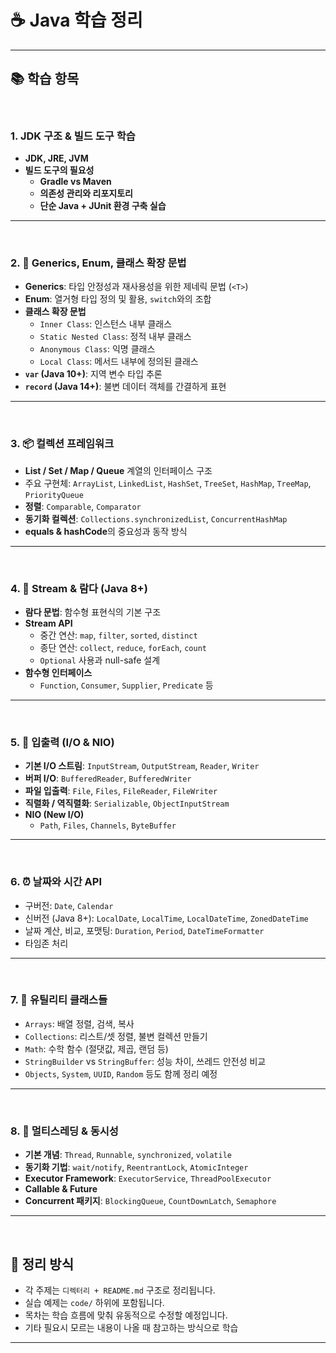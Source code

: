 # ☕ Java 학습 정리


---

## 📚 학습 항목

<br>

### 1. JDK 구조 & 빌드 도구 학습
- **JDK, JRE, JVM**
- **빌드 도구의 필요성**
  - **Gradle vs Maven**
  - **의존성 관리와 리포지토리**
  - **단순 Java + JUnit 환경 구축 실습**

---

<br>

### 2. 🧩 Generics, Enum, 클래스 확장 문법

- **Generics**: 타입 안정성과 재사용성을 위한 제네릭 문법 (`<T>`)
- **Enum**: 열거형 타입 정의 및 활용, `switch`와의 조합
- **클래스 확장 문법**  
  - `Inner Class`: 인스턴스 내부 클래스  
  - `Static Nested Class`: 정적 내부 클래스  
  - `Anonymous Class`: 익명 클래스  
  - `Local Class`: 메서드 내부에 정의된 클래스
- **`var` (Java 10+)**: 지역 변수 타입 추론
- **`record` (Java 14+)**: 불변 데이터 객체를 간결하게 표현

---

<br>

### 3. 📦 컬렉션 프레임워크

- **List / Set / Map / Queue** 계열의 인터페이스 구조
- 주요 구현체: `ArrayList`, `LinkedList`, `HashSet`, `TreeSet`, `HashMap`, `TreeMap`, `PriorityQueue`
- **정렬**: `Comparable`, `Comparator`
- **동기화 컬렉션**: `Collections.synchronizedList`, `ConcurrentHashMap`
- **equals & hashCode**의 중요성과 동작 방식

---

<br>

### 4. 🧪 Stream & 람다 (Java 8+)

- **람다 문법**: 함수형 표현식의 기본 구조
- **Stream API**  
  - 중간 연산: `map`, `filter`, `sorted`, `distinct`
  - 종단 연산: `collect`, `reduce`, `forEach`, `count`
  - `Optional` 사용과 null-safe 설계
- **함수형 인터페이스**  
  - `Function`, `Consumer`, `Supplier`, `Predicate` 등

---

<br>

### 5. 📂 입출력 (I/O & NIO)

- **기본 I/O 스트림**: `InputStream`, `OutputStream`, `Reader`, `Writer`
- **버퍼 I/O**: `BufferedReader`, `BufferedWriter`
- **파일 입출력**: `File`, `Files`, `FileReader`, `FileWriter`
- **직렬화 / 역직렬화**: `Serializable`, `ObjectInputStream`
- **NIO (New I/O)**  
  - `Path`, `Files`, `Channels`, `ByteBuffer`

---

<br>

### 6. ⏰ 날짜와 시간 API

- 구버전: `Date`, `Calendar`
- 신버전 (Java 8+): `LocalDate`, `LocalTime`, `LocalDateTime`, `ZonedDateTime`
- 날짜 계산, 비교, 포맷팅: `Duration`, `Period`, `DateTimeFormatter`
- 타임존 처리

---

<br>

### 7. 🧰 유틸리티 클래스들

- `Arrays`: 배열 정렬, 검색, 복사
- `Collections`: 리스트/셋 정렬, 불변 컬렉션 만들기
- `Math`: 수학 함수 (절댓값, 제곱, 랜덤 등)
- `StringBuilder` vs `StringBuffer`: 성능 차이, 쓰레드 안전성 비교
- `Objects`, `System`, `UUID`, `Random` 등도 함께 정리 예정

---

<br>

### 8. 🧵 멀티스레딩 & 동시성

- **기본 개념**: `Thread`, `Runnable`, `synchronized`, `volatile`
- **동기화 기법**: `wait/notify`, `ReentrantLock`, `AtomicInteger`
- **Executor Framework**: `ExecutorService`, `ThreadPoolExecutor`
- **Callable & Future**
- **Concurrent 패키지**: `BlockingQueue`, `CountDownLatch`, `Semaphore`

---

<br>

## 🧭 정리 방식

- 각 주제는 `디렉터리 + README.md` 구조로 정리됩니다.
- 실습 예제는 `code/` 하위에 포함됩니다.
- 목차는 학습 흐름에 맞춰 유동적으로 수정할 예정입니다.
- 기타 필요시 모르는 내용이 나올 때 참고하는 방식으로 학습

---

